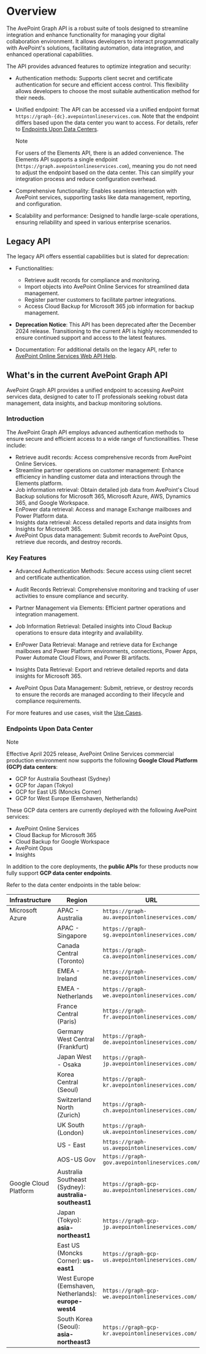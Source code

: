 # Overview

The AvePoint Graph API is a robust suite of tools designed to streamline integration and enhance functionality for managing your digital collaboration environment. It allows developers to interact programmatically with AvePoint's solutions, facilitating automation, data integration, and enhanced operational capabilities.  

The API provides advanced features to optimize integration and security:  

- Authentication methods: Supports client secret and certificate authentication for secure and efficient access control. This flexibility allows developers to choose the most suitable authentication method for their needs.  
- Unified endpoint: The API can be accessed via a unified endpoint format `https://graph-{dc}.avepointonlineservices.com`. Note that the endpoint differs based upon the data center you want to access. For details, refer to [Endpoints Upon Data Centers](#endpoints-upon-data-center). 
  > [!NOTE]
  > For users of the Elements API, there is an added convenience. The Elements API supports a single endpoint (`https://graph.avepointonlineservices.com`), meaning you do not need to adjust the endpoint based on the data center. This can simplify your integration process and reduce configuration overhead.

- Comprehensive functionality: Enables seamless interaction with AvePoint services, supporting tasks like data management, reporting, and configuration.  
- Scalability and performance: Designed to handle large-scale operations, ensuring reliability and speed in various enterprise scenarios.  

## Legacy API  

The legacy API offers essential capabilities but is slated for deprecation:  

- Functionalities:  
  - Retrieve audit records for compliance and monitoring.  
  - Import objects into AvePoint Online Services for streamlined data management.  
  - Register partner customers to facilitate partner integrations.  
  - Access Cloud Backup for Microsoft 365 job information for backup management.  

- **Deprecation Notice**: This API has been deprecated after the December 2024 release. Transitioning to the current API is highly recommended to ensure continued support and access to the latest features.  
- Documentation: For additional details on the legacy API, refer to [AvePoint Online Services Web API Help](https://avepointcdn.azureedge.net/assets/webhelp/avepoint-online-services-api/index.htm).  

## What's in the current AvePoint Graph API

AvePoint Graph API provides a unified endpoint to accessing AvePoint services data, designed to cater to IT professionals seeking robust data management, data insights, and backup monitoring solutions.  

### Introduction

The AvePoint Graph API employs advanced authentication methods to ensure secure and efficient access to a wide range of functionalities. These include:  

- Retrieve audit records: Access comprehensive records from AvePoint Online Services.  
- Streamline partner operations on customer management: Enhance efficiency in handling customer data and interactions through the Elements platform.  
- Job information retrieval: Obtain detailed job data from AvePoint's Cloud Backup solutions for Microsoft 365, Microsoft Azure, AWS, Dynamics 365, and Google Workspace.  
- EnPower data retrieval: Access and manage Exchange mailboxes and Power Platform data.  
- Insights data retrieval: Access detailed reports and data insights from Insights for Microsoft 365.  
- AvePoint Opus data management: Submit records to AvePoint Opus, retrieve due records, and destroy records.  

### Key Features

- Advanced Authentication Methods: Secure access using client secret and certificate authentication.  

- Audit Records Retrieval: Comprehensive monitoring and tracking of user activities to ensure compliance and security.  

- Partner Management via Elements: Efficient partner operations and integration management.

- Job Information Retrieval: Detailed insights into Cloud Backup operations to ensure data integrity and availability.  

- EnPower Data Retrieval: Manage and retrieve data for Exchange mailboxes and Power Platform environments, connections, Power Apps, Power Automate Cloud Flows, and Power BI artifacts.  

- Insights Data Retrieval: Export and retrieve detailed reports and data insights for Microsoft 365.  

- AvePoint Opus Data Management: Submit, retrieve, or destroy records to ensure the records are managed according to their lifecycle and compliance requirements.  


For more features and use cases, visit the [Use Cases](Use-Cases.md).  

### Endpoints Upon Data Center

>[!NOTE]
>Effective April 2025 release, AvePoint Online Services commercial production environment now supports the following **Google Cloud Platform (GCP) data centers**: 
> - GCP for Australia Southeast (Sydney) 
> - GCP for Japan (Tokyo) 
> - GCP for East US (Moncks Corner) 
> - GCP for West Europe (Eemshaven, Netherlands) 
> 
> These GCP data centers are currently deployed with the following AvePoint services:
> - AvePoint Online Services
> - Cloud Backup for Microsoft 365
> - Cloud Backup for Google Workspace
> - AvePoint Opus
> - Insights
> 
> In addition to the core deployments, the **public APIs** for these products now fully support **GCP data center endpoints**.  

Refer to the data center endpoints in the table below: 

|Infrastructure | Region                    | URL                                 |
|---|------------------------------|---------------------------------|
|Microsoft Azure | APAC - Australia          | `https://graph-au.avepointonlineservices.com/`|
|| APAC - Singapore                    | `https://graph-sg.avepointonlineservices.com/`|
|| Canada Central (Toronto)            | `https://graph-ca.avepointonlineservices.com/`|
|| EMEA - Ireland                      | `https://graph-ne.avepointonlineservices.com/` |
|| EMEA - Netherlands                  | `https://graph-we.avepointonlineservices.com/` |
|| France Central (Paris)              | `https://graph-fr.avepointonlineservices.com/` |
|| Germany West Central (Frankfurt)    | `https://graph-de.avepointonlineservices.com/` |
|| Japan West - Osaka                  | `https://graph-jp.avepointonlineservices.com/` |
|| Korea Central (Seoul)               | `https://graph-kr.avepointonlineservices.com/` |
|| Switzerland North (Zurich)          | `https://graph-ch.avepointonlineservices.com/` |
||UK South (London)                   | `https://graph-uk.avepointonlineservices.com/` |
|| US - East                           | `https://graph-us.avepointonlineservices.com/`|
|| AOS-US Gov                           |`https://graph-gov.avepointonlineservices.com/`|
|Google Cloud Platform| Australia Southeast (Sydney): **australia-southeast1**|`https://graph-gcp-au.avepointonlineservices.com/`|
||Japan (Tokyo): **asia-northeast1**|`https://graph-gcp-jp.avepointonlineservices.com/`|
||East US (Moncks Corner): **us-east1**|`https://graph-gcp-us.avepointonlineservices.com/`|
||West Europe (Eemshaven, Netherlands): **europe-west4**|`https://graph-gcp-we.avepointonlineservices.com/`|
||South Korea (Seoul): **asia-northeast3** |`https://graph-gcp-kr.avepointonlineservices.com/`|

